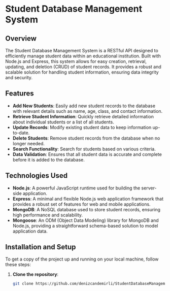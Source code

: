# Student Database Management System

## Overview
The Student Database Management System is a RESTful API designed to efficiently manage student data within an educational institution. Built with Node.js and Express, this system allows for easy creation, retrieval, updating, and deletion (CRUD) of student records. It provides a robust and scalable solution for handling student information, ensuring data integrity and security.

## Features
- **Add New Students**: Easily add new student records to the database with relevant details such as name, age, class, and contact information.
- **Retrieve Student Information**: Quickly retrieve detailed information about individual students or a list of all students.
- **Update Records**: Modify existing student data to keep information up-to-date.
- **Delete Students**: Remove student records from the database when no longer needed.
- **Search Functionality**: Search for students based on various criteria.
- **Data Validation**: Ensures that all student data is accurate and complete before it is added to the database.

## Technologies Used
- **Node.js**: A powerful JavaScript runtime used for building the server-side application.
- **Express**: A minimal and flexible Node.js web application framework that provides a robust set of features for web and mobile applications.
- **MongoDB**: A NoSQL database used to store student records, ensuring high performance and scalability.
- **Mongoose**: An ODM (Object Data Modeling) library for MongoDB and Node.js, providing a straightforward schema-based solution to model application data.

## Installation and Setup
To get a copy of the project up and running on your local machine, follow these steps:

1. **Clone the repository**:
   ```sh
   git clone https://github.com/denizcandemirli/StudentDatabaseManagementSystem.git
